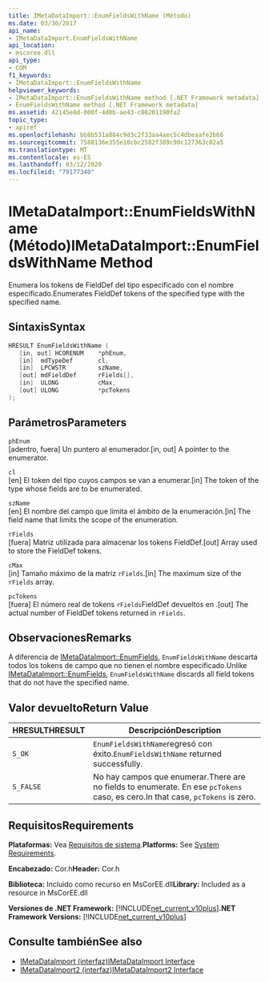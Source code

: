 ```yaml
---
title: IMetaDataImport::EnumFieldsWithName (Método)
ms.date: 03/30/2017
api_name:
- IMetaDataImport.EnumFieldsWithName
api_location:
- mscoree.dll
api_type:
- COM
f1_keywords:
- IMetaDataImport::EnumFieldsWithName
helpviewer_keywords:
- IMetaDataImport::EnumFieldsWithName method [.NET Framework metadata]
- EnumFieldsWithName method [.NET Framework metadata]
ms.assetid: 42145e8d-000f-4d0b-ae43-c08201190fa2
topic_type:
- apiref
ms.openlocfilehash: bb8b531a884c9d3c2f33aa4aec5c4dbeaafe2b66
ms.sourcegitcommit: 7588136e355e10cbc2582f389c90c127363c02a5
ms.translationtype: MT
ms.contentlocale: es-ES
ms.lasthandoff: 03/12/2020
ms.locfileid: "79177340"
---
```

# <a name="imetadataimportenumfieldswithname-method"></a><span data-ttu-id="8d5ed-102">IMetaDataImport::EnumFieldsWithName (Método)</span><span class="sxs-lookup"><span data-stu-id="8d5ed-102">IMetaDataImport::EnumFieldsWithName Method</span></span>
<span data-ttu-id="8d5ed-103">Enumera los tokens de FieldDef del tipo especificado con el nombre especificado.</span><span class="sxs-lookup"><span data-stu-id="8d5ed-103">Enumerates FieldDef tokens of the specified type with the specified name.</span></span>  
  
## <a name="syntax"></a><span data-ttu-id="8d5ed-104">Sintaxis</span><span class="sxs-lookup"><span data-stu-id="8d5ed-104">Syntax</span></span>  
  
```cpp  
HRESULT EnumFieldsWithName (  
   [in, out] HCORENUM    *phEnum,
   [in]  mdTypeDef       cl,
   [in]  LPCWSTR         szName,
   [out] mdFieldDef      rFields[],
   [in]  ULONG           cMax,
   [out] ULONG           *pcTokens
);  
```  
  
## <a name="parameters"></a><span data-ttu-id="8d5ed-105">Parámetros</span><span class="sxs-lookup"><span data-stu-id="8d5ed-105">Parameters</span></span>  
 `phEnum`  
 <span data-ttu-id="8d5ed-106">[adentro, fuera] Un puntero al enumerador.</span><span class="sxs-lookup"><span data-stu-id="8d5ed-106">[in, out] A pointer to the enumerator.</span></span>  
  
 `cl`  
 <span data-ttu-id="8d5ed-107">[en] El token del tipo cuyos campos se van a enumerar.</span><span class="sxs-lookup"><span data-stu-id="8d5ed-107">[in] The token of the type whose fields are to be enumerated.</span></span>  
  
 `szName`  
 <span data-ttu-id="8d5ed-108">[en] El nombre del campo que limita el ámbito de la enumeración.</span><span class="sxs-lookup"><span data-stu-id="8d5ed-108">[in] The field name that limits the scope of the enumeration.</span></span>  
  
 `rFields`  
 <span data-ttu-id="8d5ed-109">[fuera] Matriz utilizada para almacenar los tokens FieldDef.</span><span class="sxs-lookup"><span data-stu-id="8d5ed-109">[out] Array used to store the FieldDef tokens.</span></span>  
  
 `cMax`  
 <span data-ttu-id="8d5ed-110">[in] Tamaño máximo de la matriz `rFields`.</span><span class="sxs-lookup"><span data-stu-id="8d5ed-110">[in] The maximum size of the `rFields` array.</span></span>  
  
 `pcTokens`  
 <span data-ttu-id="8d5ed-111">[fuera] El número real de tokens `rFields`FieldDef devueltos en .</span><span class="sxs-lookup"><span data-stu-id="8d5ed-111">[out] The actual number of FieldDef tokens returned in `rFields`.</span></span>  
  
## <a name="remarks"></a><span data-ttu-id="8d5ed-112">Observaciones</span><span class="sxs-lookup"><span data-stu-id="8d5ed-112">Remarks</span></span>  
 <span data-ttu-id="8d5ed-113">A diferencia de [IMetaDataImport::EnumFields](../../../../docs/framework/unmanaged-api/metadata/imetadataimport-enumfields-method.md), `EnumFieldsWithName` descarta todos los tokens de campo que no tienen el nombre especificado.</span><span class="sxs-lookup"><span data-stu-id="8d5ed-113">Unlike [IMetaDataImport::EnumFields](../../../../docs/framework/unmanaged-api/metadata/imetadataimport-enumfields-method.md), `EnumFieldsWithName` discards all field tokens that do not have the specified name.</span></span>  
  
## <a name="return-value"></a><span data-ttu-id="8d5ed-114">Valor devuelto</span><span class="sxs-lookup"><span data-stu-id="8d5ed-114">Return Value</span></span>  
  
|<span data-ttu-id="8d5ed-115">HRESULT</span><span class="sxs-lookup"><span data-stu-id="8d5ed-115">HRESULT</span></span>|<span data-ttu-id="8d5ed-116">Descripción</span><span class="sxs-lookup"><span data-stu-id="8d5ed-116">Description</span></span>|  
|-------------|-----------------|  
|`S_OK`|<span data-ttu-id="8d5ed-117">`EnumFieldsWithName`regresó con éxito.</span><span class="sxs-lookup"><span data-stu-id="8d5ed-117">`EnumFieldsWithName` returned successfully.</span></span>|  
|`S_FALSE`|<span data-ttu-id="8d5ed-118">No hay campos que enumerar.</span><span class="sxs-lookup"><span data-stu-id="8d5ed-118">There are no fields to enumerate.</span></span> <span data-ttu-id="8d5ed-119">En ese `pcTokens` caso, es cero.</span><span class="sxs-lookup"><span data-stu-id="8d5ed-119">In that case, `pcTokens` is zero.</span></span>|  
  
## <a name="requirements"></a><span data-ttu-id="8d5ed-120">Requisitos</span><span class="sxs-lookup"><span data-stu-id="8d5ed-120">Requirements</span></span>  
 <span data-ttu-id="8d5ed-121">**Plataformas:** Vea [Requisitos de sistema](../../../../docs/framework/get-started/system-requirements.md).</span><span class="sxs-lookup"><span data-stu-id="8d5ed-121">**Platforms:** See [System Requirements](../../../../docs/framework/get-started/system-requirements.md).</span></span>  
  
 <span data-ttu-id="8d5ed-122">**Encabezado:** Cor.h</span><span class="sxs-lookup"><span data-stu-id="8d5ed-122">**Header:** Cor.h</span></span>  
  
 <span data-ttu-id="8d5ed-123">**Biblioteca:** Incluido como recurso en MsCorEE.dll</span><span class="sxs-lookup"><span data-stu-id="8d5ed-123">**Library:** Included as a resource in MsCorEE.dll</span></span>  
  
 <span data-ttu-id="8d5ed-124">**Versiones de .NET Framework:** [!INCLUDE[net_current_v10plus](../../../../includes/net-current-v10plus-md.md)]</span><span class="sxs-lookup"><span data-stu-id="8d5ed-124">**.NET Framework Versions:** [!INCLUDE[net_current_v10plus](../../../../includes/net-current-v10plus-md.md)]</span></span>  
  
## <a name="see-also"></a><span data-ttu-id="8d5ed-125">Consulte también</span><span class="sxs-lookup"><span data-stu-id="8d5ed-125">See also</span></span>

- [<span data-ttu-id="8d5ed-126">IMetaDataImport (interfaz)</span><span class="sxs-lookup"><span data-stu-id="8d5ed-126">IMetaDataImport Interface</span></span>](../../../../docs/framework/unmanaged-api/metadata/imetadataimport-interface.md)
- [<span data-ttu-id="8d5ed-127">IMetaDataImport2 (interfaz)</span><span class="sxs-lookup"><span data-stu-id="8d5ed-127">IMetaDataImport2 Interface</span></span>](../../../../docs/framework/unmanaged-api/metadata/imetadataimport2-interface.md)
